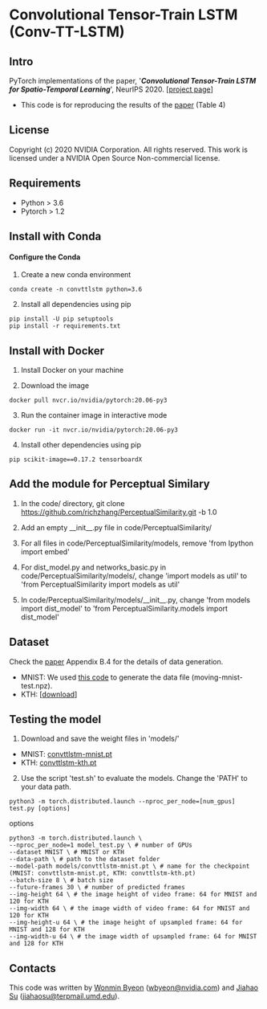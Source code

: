 # Convolutional Tensor-Train LSTM (Conv-TT-LSTM)

## Intro
PyTorch implementations of the paper, '***Convolutional Tensor-Train LSTM for Spatio-Temporal Learning***', NeurIPS 2020. [[project page](https://sites.google.com/nvidia.com/conv-tt-lstm)]

* This code is for reproducing the results of the [paper](https://arxiv.org/pdf/2002.09131.pdf) (Table 4)

## License 
Copyright (c) 2020 NVIDIA Corporation. All rights reserved. This work is licensed under a NVIDIA Open Source Non-commercial license.

## Requirements
- Python > 3.6
- Pytorch > 1.2

## Install with Conda

#### Configure the Conda 

1) Create a new conda environment
```
conda create -n convttlstm python=3.6
```

2) Install all dependencies using pip
```shell
pip install -U pip setuptools
pip install -r requirements.txt

```

## Install with Docker
1) Install Docker on your machine

2) Download the image
```shell
docker pull nvcr.io/nvidia/pytorch:20.06-py3

```
3) Run the container image in interactive mode
```shell
docker run -it nvcr.io/nvidia/pytorch:20.06-py3
```
4) Install other dependencies using pip
```shell
pip scikit-image==0.17.2 tensorboardX 
```

## Add the module for Perceptual Similary 
1) In the code/ directory, 
    git clone https://github.com/richzhang/PerceptualSimilarity.git -b 1.0
    
2) Add an empty \_\_init\_\_.py file in code/PerceptualSimilarity/

3) For all files in code/PerceptualSimilarity/models, 
    remove 'from Ipython import embed' 
    
4) For dist\_model.py and networks\_basic.py in code/PerceptualSimilarity/models/, 
    change 'import models as util' to 'from PerceptualSimilarity import models as util'
    
5) In code/PerceptualSimilarity/models/\_\_init\_\_.py, 
    change 'from models import dist\_model' to 'from PerceptualSimilarity.models import dist\_model'


## Dataset
Check the [paper](https://arxiv.org/pdf/2002.09131.pdf) Appendix B.4 for the details of data generation. 
- MNIST: We used [this code](https://github.com/jthsieh/DDPAE-video-prediction/blob/master/data/moving_mnist.py) to generate the data file (moving-mnist-test.npz). 
- KTH: [[download](https://www.csc.kth.se/cvap/actions/)] 

## Testing the model
1) Download and save the weight files in 'models/'
- MNIST: [convttlstm-mnist.pt](https://drive.google.com/file/d/1MnK1ftUJgB0H4QOS-k4CVkwtBUjHtSO-/view?usp=sharing)
- KTH: [convttlstm-kth.pt](https://drive.google.com/file/d/1gVicaRn6gJqIR-r89NxnIzVXAaIRomLc/view?usp=sharing)

2) Use the script 'test.sh' to evaluate the models. 
    Change the 'PATH' to your data path. 

```shell
python3 -m torch.distributed.launch --nproc_per_node=[num_gpus] test.py [options]

```
options
```shell
python3 -m torch.distributed.launch \
--nproc_per_node=1 model_test.py \ # number of GPUs 
--dataset MNIST \ # MNIST or KTH
--data-path \ # path to the dataset folder
--model-path models/convttlstm-mnist.pt \ # name for the checkpoint (MNIST: convttlstm-mnist.pt, KTH: convttlstm-kth.pt)
--batch-size 8 \ # batch size 
--future-frames 30 \ # number of predicted frames
--img-height 64 \ # the image height of video frame: 64 for MNIST and 120 for KTH
--img-width 64 \ # the image width of video frame: 64 for MNIST and 120 for KTH
--img-height-u 64 \ # the image height of upsampled frame: 64 for MNIST and 128 for KTH
--img-width-u 64 \ # the image width of upsampled frame: 64 for MNIST and 128 for KTH
```

## Contacts
This code was written by [Wonmin Byeon](https://github.com/wonmin-byeon) \(wbyeon@nvidia.com\) and [Jiahao Su](https://github.com/jiahaosu) \(jiahaosu@terpmail.umd.edu\).
